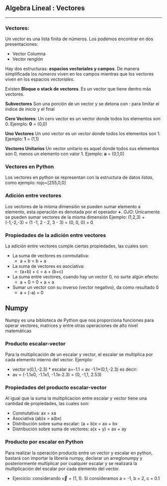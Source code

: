 ## Algebra Lineal : Vectores
---

### Vectores:
Un vector es una lista finita de números. Los podemos encontrar en dos presentaciones:
- Vector Columna
- Vector renglón

Hay dos estructuras: **espacios vectoriales y campos**. De manera simplificada los *números* viven en los campos mientras que los vectores viven en los espacios *vectoriales*.

Existen **Bloque o stack de vectores**. Es un vector que tiene dentro más vectores.

**Subvectores** Son una porción de un vector y se detona con : para limitar el indice de inicio y el final

**Cero Vectores**: Un cero vector es un vector donde todos los elementos son 0. Ejemplo: **0** = (0,0)

**Uno Vectores** Un uno vector es un vector donde todos los elementos son 1. Ejemplo: **1** = (1,1)

**Vectores Unitarios** Un vector unitario es aquel donde todos sus elementos son 0, menos un elemento con valor 1. Ejemplo: **a** = (0,1,0)

### Vectores en Python
Los vectores en python se representan con la estructura de datos *listas*, como ejemplo: rojo=[255,0,0] 

### Adición entre vectores
Los vectores de la misma dimensión se pueden sumar elemento a elemento, esta operación es denotada por el operador **+**.
*OJO*: Únicamente se pueden sumar vectores de la misma dimensión
Ejemplo:
 (1,2,3) + (-1,-2,-3) = (1 -1, 2 - 2, 3 - 3) = (0, 0, 0) = 0

### Propiedades de la adición entre vectores
La adición entre vectores cumple ciertas propiedades, las cuales son:
- La suma de vectores es conmutativa:
    - a + b = b + a
- La suma de vectores es asociativa:
    - (a+b) + c = a + (b+c)
- La suma entre vectores, cuando hay un vector 0, no surte algún efecto:
    - a + 0 = 0 + a = a
- Sumar un vector con su inverso (vector negativo), da como resultado 0
    - a + (-a) = 0 

## Numpy
Numpy es una biblioteca de Python que nos proporciona funciones para operar vectores, matrices y entre otras operaciones de alto nivel matemáticas

### Producto escalar-vector
Para la multiplicación de un escalar y vector, el escalar se multiplica por cada elemento interno del vector. Ejemplo:
- vector v(0,1,-2.3) * escalar a=-1.1 = av -1.1*(0,1,-2.3) es decir:
- av = (-1.1x0, -1.1x1, -1.1x-2.3) = (0, -1,1, 2.53)

### Propiedades del producto escalar-vector
Al igual que la suma la multiplicacion entre escalar y vector tiene una cantidad de propiedades, las cuales son:
- Conmutativa: ax = xa
- Asociativa (ab)x = a(bx)
- Distribución sobre suma escalar: (a + b)x = ax + bx 
- Distribución sobre suma de vectores: a(x + y) = ax + ay

### Producto por escalar en Python
Para realizar la operación producto entre un vector y escalar en python, bastará con importar la librería numpy, declarar un arreglonumpy y posteriormente multiplicar por cualquier escalar y se realizará la multiplicación del escalar por cada elemento del vector.

- Ejercicio:
considerando $\vec{v} = (1,1)$. Si consideramos a = -1, b = 2, c = 0.1
